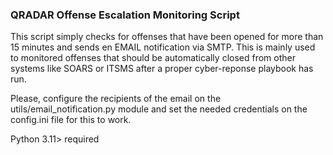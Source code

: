### QRADAR Offense Escalation Monitoring Script

This script simply checks for offenses that have been opened for more than 15 minutes and sends en EMAIL notification via SMTP. This is mainly used to monitored offenses that should be automatically closed from other systems like SOARS or ITSMS after a proper cyber-reponse playbook has run.

Please, configure the recipients of the email on the utils/email_notification.py module and set the needed credentials on the config.ini file for this to work.

Python 3.11> required